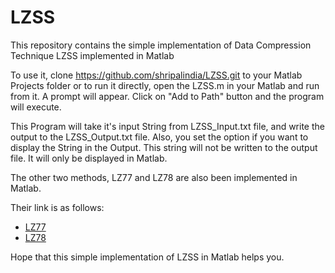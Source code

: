 LZSS
====

This repository contains the simple implementation of Data Compression Technique LZSS implemented in Matlab

To use it, clone <a href="https://github.com/shripalindia/LZSS.git">https://github.com/shripalindia/LZSS.git</a> to your Matlab Projects folder or to run it directly, open the LZSS.m in your Matlab and run from it. A prompt will appear. Click on "Add to Path" button and the program will execute.

This Program will take it's input String from LZSS_Input.txt file, and write the output to the LZSS_Output.txt file. Also, you set the option if you want to display the String in the Output. This string will not be written to the output file. It will only be displayed in Matlab.

The other two methods, LZ77 and LZ78 are also been implemented in Matlab.

Their link is as follows:
<ul>
<li><a href="https://github.com/shripalindia/LZ77.git">LZ77</a></li>
<li><a href="https://github.com/shripalindia/LZ78.git">LZ78</a></li>
</ul>

Hope that this simple implementation of LZSS in Matlab helps you.
